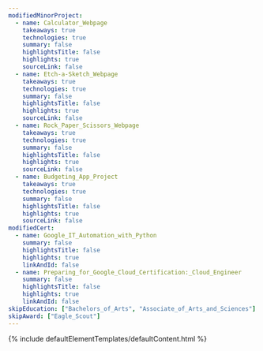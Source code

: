 ```yaml
---
modifiedMinorProject:
  - name: Calculator_Webpage
    takeaways: true
    technologies: true
    summary: false
    highlightsTitle: false
    highlights: true
    sourceLink: false
  - name: Etch-a-Sketch_Webpage
    takeaways: true
    technologies: true
    summary: false
    highlightsTitle: false
    highlights: true
    sourceLink: false
  - name: Rock_Paper_Scissors_Webpage
    takeaways: true
    technologies: true
    summary: false
    highlightsTitle: false
    highlights: true
    sourceLink: false
  - name: Budgeting_App_Project
    takeaways: true
    technologies: true
    summary: false
    highlightsTitle: false
    highlights: true
    sourceLink: false
modifiedCert:
  - name: Google_IT_Automation_with_Python
    summary: false
    highlightsTitle: false
    highlights: true
    linkAndId: false
  - name: Preparing_for_Google_Cloud_Certification:_Cloud_Engineer
    summary: false
    highlightsTitle: false
    highlights: true
    linkAndId: false
skipEducation: ["Bachelors_of_Arts", "Associate_of_Arts_and_Sciences"]
skipAward: ["Eagle_Scout"]
---
```



{% include defaultElementTemplates/defaultContent.html %}

